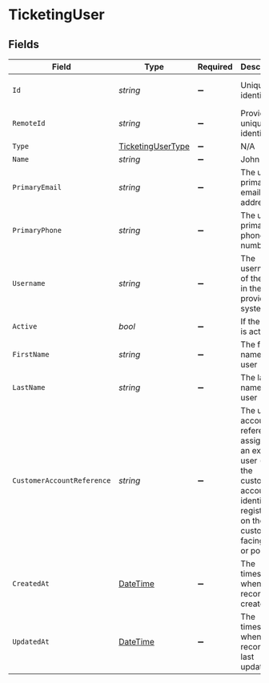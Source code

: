 # TicketingUser


## Fields

| Field                                                                                                                                             | Type                                                                                                                                              | Required                                                                                                                                          | Description                                                                                                                                       | Example                                                                                                                                           |
| ------------------------------------------------------------------------------------------------------------------------------------------------- | ------------------------------------------------------------------------------------------------------------------------------------------------- | ------------------------------------------------------------------------------------------------------------------------------------------------- | ------------------------------------------------------------------------------------------------------------------------------------------------- | ------------------------------------------------------------------------------------------------------------------------------------------------- |
| `Id`                                                                                                                                              | *string*                                                                                                                                          | :heavy_minus_sign:                                                                                                                                | Unique identifier                                                                                                                                 | 8187e5da-dc77-475e-9949-af0f1fa4e4e3                                                                                                              |
| `RemoteId`                                                                                                                                        | *string*                                                                                                                                          | :heavy_minus_sign:                                                                                                                                | Provider's unique identifier                                                                                                                      | 8187e5da-dc77-475e-9949-af0f1fa4e4e3                                                                                                              |
| `Type`                                                                                                                                            | [TicketingUserType](../../Models/Components/TicketingUserType.md)                                                                                 | :heavy_minus_sign:                                                                                                                                | N/A                                                                                                                                               |                                                                                                                                                   |
| `Name`                                                                                                                                            | *string*                                                                                                                                          | :heavy_minus_sign:                                                                                                                                | John Doe                                                                                                                                          | John Doe                                                                                                                                          |
| `PrimaryEmail`                                                                                                                                    | *string*                                                                                                                                          | :heavy_minus_sign:                                                                                                                                | The user's primary email address                                                                                                                  | john.doe@example.com                                                                                                                              |
| `PrimaryPhone`                                                                                                                                    | *string*                                                                                                                                          | :heavy_minus_sign:                                                                                                                                | The user's primary phone number                                                                                                                   | 555-5555-5555                                                                                                                                     |
| `Username`                                                                                                                                        | *string*                                                                                                                                          | :heavy_minus_sign:                                                                                                                                | The username of the user in the provider system                                                                                                   | johndoe                                                                                                                                           |
| `Active`                                                                                                                                          | *bool*                                                                                                                                            | :heavy_minus_sign:                                                                                                                                | If the user is active                                                                                                                             | true                                                                                                                                              |
| `FirstName`                                                                                                                                       | *string*                                                                                                                                          | :heavy_minus_sign:                                                                                                                                | The first name of the user                                                                                                                        | John                                                                                                                                              |
| `LastName`                                                                                                                                        | *string*                                                                                                                                          | :heavy_minus_sign:                                                                                                                                | The last name of the user                                                                                                                         | Doe                                                                                                                                               |
| `CustomerAccountReference`                                                                                                                        | *string*                                                                                                                                          | :heavy_minus_sign:                                                                                                                                | The unique account reference assigned as an external user (e.g. the customer account identifier registered on the customer-facing site or portal) | JohnDoe123                                                                                                                                        |
| `CreatedAt`                                                                                                                                       | [DateTime](https://learn.microsoft.com/en-us/dotnet/api/system.datetime?view=net-5.0)                                                             | :heavy_minus_sign:                                                                                                                                | The timestamp when the record was created                                                                                                         | 2021-01-01T01:01:01.000Z                                                                                                                          |
| `UpdatedAt`                                                                                                                                       | [DateTime](https://learn.microsoft.com/en-us/dotnet/api/system.datetime?view=net-5.0)                                                             | :heavy_minus_sign:                                                                                                                                | The timestamp when the record was last updated                                                                                                    | 2021-01-01T01:01:01.000Z                                                                                                                          |